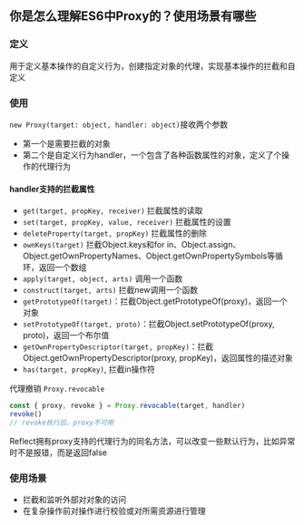 ## 你是怎么理解ES6中Proxy的？使用场景有哪些
### 定义
用于定义基本操作的自定义行为，创建指定对象的代理，实现基本操作的拦截和自定义

### 使用
`new Proxy(target: object, handler: object)`接收两个参数
  - 第一个是需要拦截的对象
  - 第二个是自定义行为handler，一个包含了各种函数属性的对象，定义了个操作的代理行为
  
#### handler支持的拦截属性
  - `get(target, propKey, receiver)` 拦截属性的读取
  - `set(target, propKey, value, receiver)` 拦截属性的设置
  - `deleteProperty(target, propKey)` 拦截属性的删除
  - `ownKeys(target)` 拦截Object.keys和for in、Object.assign、Object.getOwnPropertyNames、Object.getOwnPropertySymbols等循环，返回一个数组
  - `apply(target, object, arts)` 调用一个函数
  - `construct(target, arts)` 拦截new调用一个函数
  - `getPrototypeOf(target)`：拦截Object.getPrototypeOf(proxy)，返回一个对象
  - `setPrototypeOf(target, proto)`：拦截Object.setPrototypeOf(proxy, proto)，返回一个布尔值
  - `getOwnPropertyDescriptor(target, propKey)`：拦截Object.getOwnPropertyDescriptor(proxy, propKey)，返回属性的描述对象
  - `has(target, propKey)`, 拦截in操作符

代理撤销 `Proxy.revocable`
```js
const { proxy, revoke } = Proxy.revocable(target, handler)
revoke()
// revoke执行后，proxy不可用
```
Reflect拥有proxy支持的代理行为的同名方法，可以改变一些默认行为，比如异常时不是报错，而是返回false

### 使用场景
- 拦截和监听外部对对象的访问
- 在复杂操作前对操作进行校验或对所需资源进行管理
